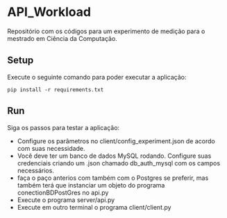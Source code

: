 # API_Workload
Repositório com os códigos para um experimento de medição para o mestrado em Ciência da Computação.

## Setup
Execute o seguinte comando para poder executar a aplicação:

```
pip install -r requirements.txt
```

## Run
Siga os passos para testar a aplicação:
* Configure os parâmetros no client/config_experiment.json de acordo com suas necessidade.
* Você deve ter um banco de dados MySQL rodando. Configure suas credenciais criando um .json chamado db_auth_mysql com os campos necessários. 
* faça o paço anterios com também com o Postgres se preferir, mas também terá que instanciar um objeto do programa conectionBDPostGres no api.py
* Execute o programa server/api.py
* Execute em outro terminal o programa client/client.py

